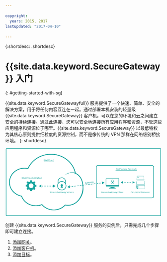 ```yaml
---

copyright:
  years: 2015, 2017
lastupdated: "2017-04-10"

---
```

{:shortdesc: .shortdesc}

# {{site.data.keyword.SecureGateway}} 入门
{: #getting-started-with-sg}

{{site.data.keyword.SecureGatewayfull}} 服务提供了一个快速、简单、安全的解决方案，用于将任何内容互连在一起。通过部署本机安装的轻量级 {{site.data.keyword.SecureGateway}} 客户机，可以在您的环境和云之间建立安全的持续连接。通过此连接，您可以安全地连接所有应用程序和资源，不管这些应用程序和资源位于哪里。{{site.data.keyword.SecureGateway}} 以最低特权为其核心原则提供细粒度的资源控制，而不是像传统的 VPN 那样在网络级别桥接环境。
{: shortdesc}

![{{site.data.keyword.SecureGateway}} 体系结构](./images/diagramSGW.png?raw=true "{{site.data.keyword.SecureGateway}} 体系结构")

创建 {{site.data.keyword.SecureGateway}} 服务的实例后，只需完成几个步骤即可建立连接。

1. [添加网关](./securegateway_gateway.html)。
2. [添加客户机](./securegateway_client.html)。
3. [添加目标](./securegateway_destination.html)。
